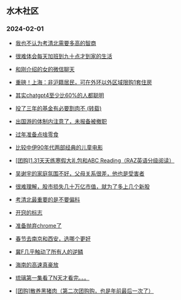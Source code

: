 ## 水木社区 
### 2024-02-01

+ [我也不认为考清北需要多高的智商](https://www.mysmth.net/nForum/article/WorkLife/3500502)

+ [很难体会每天加班到九十点才到家的生活](https://www.mysmth.net/nForum/article/FamilyLife/1766608655)

+ [和刚介绍的女的微信聊天](https://www.mysmth.net/nForum/article/Age/20337124)

+ [重磅！上海：非沪籍居民，可在外环以外区域限购1套住房](https://www.mysmth.net/nForum/article/ShangHaiEstate/235606)

+ [其实chatgpt4至少比60%的人都聪明](https://www.mysmth.net/nForum/article/ITExpress/2517979)

+ [投了三年的基金有必要割肉不 (转载)](https://www.mysmth.net/nForum/article/Stock/10773818)

+ [出国游的体制内注意了，未报备被撤职](https://www.mysmth.net/nForum/article/Travel/976151)

+ [过年准备点啥零食](https://www.mysmth.net/nForum/article/Food/1701064)

+ [比较中伊90年代两部经典的儿童电影](https://www.mysmth.net/nForum/article/Movie/3557949)

+ [[团购]1.31天天练寒假大礼包和ABC Reading（RAZ英语分级阅读）](https://www.mysmth.net/nForum/article/ADAgent_TG/1317069)

+ [吴谢宇的家庭氛围不好，父母关系很差，他也是受害者](https://www.mysmth.net/nForum/article/FamilyLife/1766610292)

+ [很难理解，股市损失几十万亿市值，就为了多上几个新股](https://www.mysmth.net/nForum/article/Stock/10776310)

+ [考清北最重要的是不要偏科](https://www.mysmth.net/nForum/article/WorkLife/3501608)

+ [开窍的标志](https://www.mysmth.net/nForum/article/ChildEducation/2344137)

+ [准备抛弃chrome了](https://www.mysmth.net/nForum/article/Browsers/134930)

+ [春节去南京和西安，选哪个更好](https://www.mysmth.net/nForum/article/Travel/976238)

+ [冀F几乎触动了所有人的逆鳞](https://www.mysmth.net/nForum/article/AutoWorld/1944774428)

+ [海南的高速真豪放](https://www.mysmth.net/nForum/article/AutoTravel/13648538)

+ [琉璃第一集看了N天才看完。。。](https://www.mysmth.net/nForum/article/TV/1673769)

+ [[团购]散养黑猪肉（第二次团购购，也是年前最后一次了）](https://www.mysmth.net/nForum/article/ADAgent_TG/1317134)

